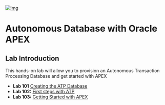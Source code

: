 [![img](https://github.com/oracle/cloudtestdrive/raw/master/common/images/customer.logo2.png)](https://github.com/oracle/cloudtestdrive/blob/master/common/images/customer.logo2.png)

# Autonomous Database with Oracle APEX

## Lab Introduction

This hands-on lab will allow you to provision an Autonomous Transaction Processing Database and get started with APEX

- **Lab 101** [Creating the ATP Database](https://github.com/shaukatdesai/nexttraining/blob/master/Step1.md)
- **Lab 102:** [First steps with ATP](https://github.com/shaukatdesai/nexttraining/blob/master/Step2.md)
- **Lab 103:** [Getting Started with APEX](https://github.com/shaukatdesai/nexttraining/blob/master/Step3.md)

